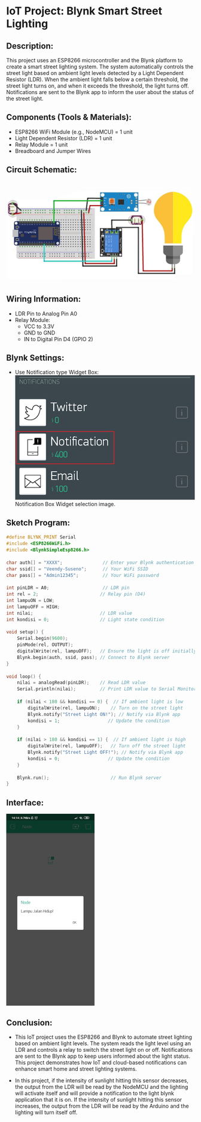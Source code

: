 # IoT Project: Blynk Smart Street Lighting

## Description:

This project uses an ESP8266 microcontroller and the Blynk platform to create a smart street lighting system. The system automatically controls the street light based on ambient light levels detected by a Light Dependent Resistor (LDR). When the ambient light falls below a certain threshold, the street light turns on, and when it exceeds the threshold, the light turns off. Notifications are sent to the Blynk app to inform the user about the status of the street light.

## Components (Tools & Materials):

- ESP8266 WiFi Module (e.g., NodeMCU) = 1 unit
- Light Dependent Resistor (LDR) = 1 unit
- Relay Module = 1 unit
- Breadboard and Jumper Wires

## Circuit Schematic:

![Schematic](img/skema.jpg)

## Wiring Information:

- LDR Pin to Analog Pin A0
- Relay Module:
  - VCC to 3.3V
  - GND to GND
  - IN to Digital Pin D4 (GPIO 2)

## Blynk Settings:

- Use Notification type Widget Box: <br/>
  ![Widget-Notification](img/1.widget-box.png) <br/>
  Notification Box Widget selection image. <br/>

## Sketch Program:

```cpp
#define BLYNK_PRINT Serial
#include <ESP8266WiFi.h>
#include <BlynkSimpleEsp8266.h>

char auth[] = "XXXX";               // Enter your Blynk authentication token here
char ssid[] = "Veendy-Suseno";      // Your WiFi SSID
char pass[] = "Admin12345";         // Your WiFi password

int pinLDR = A0;                    // LDR pin
int rel = 2;                       // Relay pin (D4)
int lampuON = LOW;
int lampuOFF = HIGH;
int nilai;                         // LDR value
int kondisi = 0;                   // Light state condition

void setup() {
    Serial.begin(9600);
    pinMode(rel, OUTPUT);
    digitalWrite(rel, lampuOFF);   // Ensure the light is off initially
    Blynk.begin(auth, ssid, pass); // Connect to Blynk server
}

void loop() {
    nilai = analogRead(pinLDR);    // Read LDR value
    Serial.println(nilai);         // Print LDR value to Serial Monitor

    if (nilai < 180 && kondisi == 0) {  // If ambient light is low
        digitalWrite(rel, lampuON);    // Turn on the street light
        Blynk.notify("Street Light ON!"); // Notify via Blynk app
        kondisi = 1;                  // Update the condition
    }

    if (nilai > 180 && kondisi == 1) {  // If ambient light is high
        digitalWrite(rel, lampuOFF);   // Turn off the street light
        Blynk.notify("Street Light OFF!"); // Notify via Blynk app
        kondisi = 0;                  // Update the condition
    }

    Blynk.run();                       // Run Blynk server
}
```

## Interface:

![Interface](img/2.interface.png.jpg)<br/>

## Conclusion:

- This IoT project uses the ESP8266 and Blynk to automate street lighting based on ambient light levels. The system reads the light level using an LDR and controls a relay to switch the street light on or off. Notifications are sent to the Blynk app to keep users informed about the light status. This project demonstrates how IoT and cloud-based notifications can enhance smart home and street lighting systems.

- In this project, if the intensity of sunlight hitting this sensor decreases, the output from the LDR will be read by the NodeMCU and the lighting will activate itself and will provide a notification to the light blynk application that it is on. If the intensity of sunlight hitting this sensor increases, the output from the LDR will be read by the Arduino and the lighting will turn itself off.
